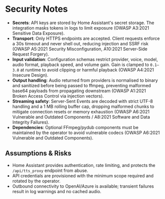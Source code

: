 # Security Notes

- **Secrets**: API keys are stored by Home Assistant's secret storage. The integration masks tokens in logs to limit exposure (OWASP A3:2021 Sensitive Data Exposure).
- **Transport**: Only HTTPS endpoints are accepted. Client requests enforce a 30s timeout and never shell out, reducing injection and SSRF risk (OWASP A5:2021 Security Misconfiguration, A10:2021 Server-Side Request Forgery).
- **Input validation**: Configuration schemas restrict provider, voice, model, audio format, playback speed, and volume gain. Gain is clamped to `0.1–3.0` at runtime to avoid clipping or harmful playback (OWASP A4:2021 Insecure Design).
- **Output handling**: Audio returned from providers is normalised to binary and sanitized before being passed to ffmpeg, preventing malformed base64 payloads from propagating downstream (OWASP A1:2021 Broken Access Control via injection vectors).
- **Streaming safety**: Server-Sent Events are decoded with strict UTF-8 handling and a 1 MB rolling buffer cap, dropping malformed chunks to mitigate connection resets or memory exhaustion (OWASP A6:2021 Vulnerable and Outdated Components / A8:2021 Software and Data Integrity Failures).
- **Dependencies**: Optional FFmpeg/pydub components must be maintained by the operator to avoid vulnerable codecs (OWASP A6:2021 Vulnerable and Outdated Components).

## Assumptions & Risks
- Home Assistant provides authentication, rate limiting, and protects the `/api/tts_proxy` endpoint from abuse.
- API credentials are provisioned with the minimum scope required and rotated by the operator.
- Outbound connectivity to OpenAI/Azure is available; transient failures result in log warnings and no cached audio.
